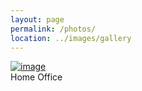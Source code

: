 ```yaml
---
layout: page
permalink: /photos/
location: ../images/gallery
---
```


<div class="gallery">

<div class="snap">
  <a target="_blank" href="{{ page.location }}/home_office.jpg">
    <img src="{{ page.location }}/home_office.jpg" class="img-thumbnail" alt="image">
  </a>
  <div class="desc">Home Office</div>
</div>

</div>